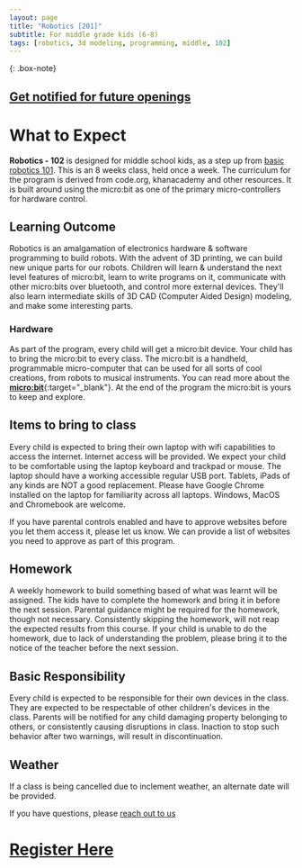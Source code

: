 ```yaml
---
layout: page
title: "Robotics [201]"
subtitle: For middle grade kids (6-8)
tags: [robotics, 3d modeling, programming, middle, 102]
---
```


{: .box-note}
## [Get notified for future openings](https://mailchi.mp/99bd5aafc3f9/summer2020)

# What to Expect

**Robotics - 102** is designed for middle school kids, as a step up from [basic robotics 101](/101-robotics). This is an 8 weeks class, held once a week. The curriculum for the program is derived from code.org, khanacademy and other resources. It is built around using the micro:bit as one of the primary micro-controllers for hardware control.

## Learning Outcome
Robotics is an amalgamation of electronics hardware & software programming to build robots. With the advent of 3D printing, we can build new unique parts for our robots. Children will learn & understand the next level features of micro:bit, learn to write programs on it, communicate with other micro:bits over bluetooth, and control more external devices. They'll also learn intermediate skills of 3D CAD (Computer Aided Design) modeling, and make some interesting parts.

### Hardware
As part of the program, every child will get a micro:bit device. Your child has to bring the micro:bit to every class. The micro:bit is a handheld, programmable micro-computer that can be used for all sorts of cool creations, from robots to musical instruments. You can read more about the [**micro:bit**](https://microbit.org/guide){:target="_blank"}. At the end of the program the micro:bit is yours to keep and explore.

## Items to bring to class
Every child is expected to bring their own laptop with wifi capabilities to access the internet. Internet access will be provided. We expect your child to be comfortable using the laptop keyboard and trackpad or mouse. The laptop should have a working accessible regular USB port. Tablets, iPads of any kinds are NOT a good replacement. Please have Google Chrome installed on the laptop for familiarity across all laptops. Windows, MacOS and Chromebook are welcome.

If you have parental controls enabled and have to approve websites before you let them access it, please let us know. We can provide a list of websites you need to approve as part of this program.

## Homework
A weekly homework to build something based of what was learnt will be assigned. The kids have to complete the homework and bring it in before the next session. Parental guidance might be required for the homework, though not necessary. Consistently skipping the homework, will not reap the expected results from this course. If your child is unable to do the homework, due to lack of understanding the problem, please bring it to the notice of the teacher before the next session.

## Basic Responsibility
Every child is expected to be responsible for their own devices in the class. They are expected to be respectable of other children's devices in the class. Parents will be notified for any child damaging property belonging to others, or consistently causing disruptions in class. Inaction to stop such behavior after two warnings, will result in discontinuation.

## Weather
If a class is being cancelled due to inclement weather, an alternate date will be provided.

<!-- # Fees
The fee for the program is $320 per child for 8 weeks. Please complete the form below with further details. Payment for the class should be made in full before the start of the session. All enrollments are non-refundable 1 week before the session starts.

Venmo: @Vroomehta -->

If you have questions, please [reach out to us](aboutme)

# [Register Here](courses/register)
